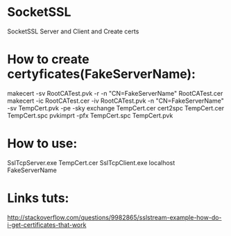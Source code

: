# SocketSSL
SocketSSL Server and Client and Create certs


# How to create certyficates(FakeServerName):
makecert -sv RootCATest.pvk -r -n "CN=FakeServerName" RootCATest.cer
makecert -ic RootCATest.cer -iv RootCATest.pvk -n "CN=FakeServerName" -sv  TempCert.pvk -pe -sky exchange TempCert.cer
cert2spc TempCert.cer TempCert.spc
pvkimprt -pfx TempCert.spc TempCert.pvk

# How to use:
SslTcpServer.exe TempCert.cer
SslTcpClient.exe  localhost FakeServerName


# Links tuts:
http://stackoverflow.com/questions/9982865/sslstream-example-how-do-i-get-certificates-that-work
